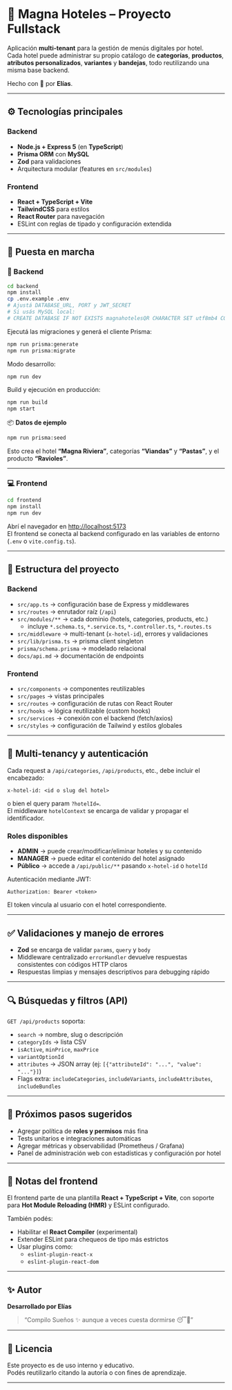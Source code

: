 # 🏨 Magna Hoteles – Proyecto Fullstack

Aplicación **multi-tenant** para la gestión de menús digitales por hotel.  
Cada hotel puede administrar su propio catálogo de **categorías**, **productos**, **atributos personalizados**, **variantes** y **bandejas**, todo reutilizando una misma base backend.

Hecho con 💙 por **Elías**.

---

## ⚙️ Tecnologías principales

### Backend
- **Node.js + Express 5** (en **TypeScript**)
- **Prisma ORM** con **MySQL**
- **Zod** para validaciones
- Arquitectura modular (features en `src/modules`)

### Frontend
- **React + TypeScript + Vite**
- **TailwindCSS** para estilos
- **React Router** para navegación
- ESLint con reglas de tipado y configuración extendida

---

## 🚀 Puesta en marcha

### 🔧 Backend

```bash
cd backend
npm install
cp .env.example .env
# Ajustá DATABASE_URL, PORT y JWT_SECRET
# Si usás MySQL local:
# CREATE DATABASE IF NOT EXISTS magnahotelesQR CHARACTER SET utf8mb4 COLLATE utf8mb4_unicode_ci;
```

Ejecutá las migraciones y generá el cliente Prisma:

```bash
npm run prisma:generate
npm run prisma:migrate
```

Modo desarrollo:
```bash
npm run dev
```

Build y ejecución en producción:
```bash
npm run build
npm start
```

📦 **Datos de ejemplo**
```bash
npm run prisma:seed
```
Esto crea el hotel **“Magna Riviera”**, categorías **“Viandas”** y **“Pastas”**, y el producto **“Ravioles”**.

---

### 💻 Frontend

```bash
cd frontend
npm install
npm run dev
```

Abrí el navegador en [http://localhost:5173](http://localhost:5173)  
El frontend se conecta al backend configurado en las variables de entorno (`.env` o `vite.config.ts`).

---

## 🧱 Estructura del proyecto

### Backend
- `src/app.ts` → configuración base de Express y middlewares  
- `src/routes` → enrutador raíz (`/api`)  
- `src/modules/**` → cada dominio (hotels, categories, products, etc.)  
  - incluye `*.schema.ts`, `*.service.ts`, `*.controller.ts`, `*.routes.ts`
- `src/middleware` → multi-tenant (`x-hotel-id`), errores y validaciones  
- `src/lib/prisma.ts` → prisma client singleton  
- `prisma/schema.prisma` → modelado relacional  
- `docs/api.md` → documentación de endpoints  

### Frontend
- `src/components` → componentes reutilizables  
- `src/pages` → vistas principales  
- `src/routes` → configuración de rutas con React Router  
- `src/hooks` → lógica reutilizable (custom hooks)  
- `src/services` → conexión con el backend (fetch/axios)  
- `src/styles` → configuración de Tailwind y estilos globales  

---

## 🔐 Multi-tenancy y autenticación

Cada request a `/api/categories`, `/api/products`, etc., debe incluir el encabezado:

```
x-hotel-id: <id o slug del hotel>
```

o bien el query param `?hotelId=`.  
El middleware `hotelContext` se encarga de validar y propagar el identificador.

### Roles disponibles
- **ADMIN** → puede crear/modificar/eliminar hoteles y su contenido  
- **MANAGER** → puede editar el contenido del hotel asignado  
- **Público** → accede a `/api/public/**` pasando `x-hotel-id` o `hotelId`  

Autenticación mediante JWT:
```
Authorization: Bearer <token>
```

El token vincula al usuario con el hotel correspondiente.

---

## ✅ Validaciones y manejo de errores

- **Zod** se encarga de validar `params`, `query` y `body`
- Middleware centralizado `errorHandler` devuelve respuestas consistentes con códigos HTTP claros
- Respuestas limpias y mensajes descriptivos para debugging rápido

---

## 🔍 Búsquedas y filtros (API)

`GET /api/products` soporta:

- `search` → nombre, slug o descripción  
- `categoryIds` → lista CSV  
- `isActive`, `minPrice`, `maxPrice`  
- `variantOptionId`  
- `attributes` → JSON array (ej: `[{"attributeId": "...", "value": "..."}]`)  
- Flags extra: `includeCategories`, `includeVariants`, `includeAttributes`, `includeBundles`

---

## 🧪 Próximos pasos sugeridos

- Agregar política de **roles y permisos** más fina  
- Tests unitarios e integraciones automáticas  
- Agregar métricas y observabilidad (Prometheus / Grafana)  
- Panel de administración web con estadísticas y configuración por hotel  

---

## 🧠 Notas del frontend

El frontend parte de una plantilla **React + TypeScript + Vite**, con soporte para **Hot Module Reloading (HMR)** y ESLint configurado.

También podés:
- Habilitar el **React Compiler** (experimental)
- Extender ESLint para chequeos de tipo más estrictos
- Usar plugins como:
  - `eslint-plugin-react-x`
  - `eslint-plugin-react-dom`

---

## ✨ Autor

**Desarrollado por Elías**  
> “Compilo Sueños ✨ aunque a veces cuesta dormirse 😴🤣”

---

## 📜 Licencia

Este proyecto es de uso interno y educativo.  
Podés reutilizarlo citando la autoría o con fines de aprendizaje.

---

